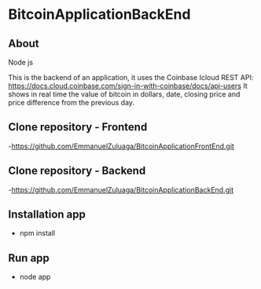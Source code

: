 # BitcoinApplicationBackEnd

## About
 Node js

 This is the backend of an application, it uses the Coinbase Icloud REST API:  https://docs.cloud.coinbase.com/sign-in-with-coinbase/docs/api-users
 It shows in real time the value of bitcoin in dollars, date, closing price and price difference from the previous day.

## Clone repository - Frontend
-https://github.com/EmmanuelZuluaga/BitcoinApplicationFrontEnd.git
## Clone repository - Backend
-https://github.com/EmmanuelZuluaga/BitcoinApplicationBackEnd.git

## Installation app

- npm install

## Run app
- node app 
